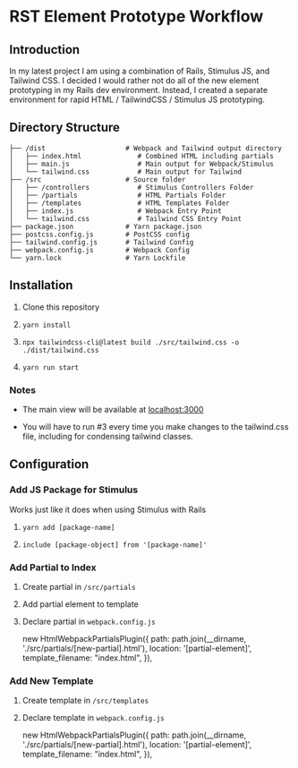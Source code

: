 # RST Element Prototype Workflow

## Introduction
In my latest project I am using a combination of Rails, Stimulus JS, and Tailwind CSS. I decided I would rather not do all of the new element prototyping in my Rails dev environment.
Instead, I created a separate environment for rapid HTML / TailwindCSS / Stimulus JS prototyping.

## Directory Structure
```
├── /dist                    # Webpack and Tailwind output directory
│   ├── index.html              # Combined HTML including partials
│   ├── main.js                 # Main output for Webpack/Stimulus
│   └── tailwind.css            # Main output for Tailwind
├── /src                     # Source folder
│   ├── /controllers            # Stimulus Controllers Folder
│   ├── /partials               # HTML Partials Folder
│   ├── /templates              # HTML Templates Folder
│   ├── index.js                # Webpack Entry Point
│   └── tailwind.css            # Tailwind CSS Entry Point
├── package.json             # Yarn package.json
├── postcss.config.js        # PostCSS config
├── tailwind.config.js       # Tailwind Config
├── webpack.config.js        # Webpack Config
└── yarn.lock                # Yarn Lockfile
```

## Installation
1. Clone this repository
2.     yarn install
3.     npx tailwindcss-cli@latest build ./src/tailwind.css -o ./dist/tailwind.css
4.     yarn run start

### Notes
* The main view will be available at [localhost:3000](http://localhost:3000)

* You will have to run #3 every time you make changes to the tailwind.css file, including for condensing tailwind classes.



## Configuration

### Add JS Package for Stimulus
Works just like it does when using Stimulus with Rails
1.     yarn add [package-name]
2.     include [package-object] from '[package-name]'

### Add Partial to Index

1. Create partial in `/src/partials`
2. Add partial element to template
3. Declare partial in `webpack.config.js`


    new HtmlWebpackPartialsPlugin({
        path: path.join(__dirname, './src/partials/[new-partial].html'),
        location: '[partial-element]',
        template_filename: "index.html",
    }),

### Add New Template

1. Create template in `/src/templates`
2. Declare template in `webpack.config.js`


    new HtmlWebpackPartialsPlugin({
        path: path.join(__dirname, './src/partials/[new-partial].html'),
        location: '[partial-element]',
        template_filename: "index.html",
    }),
